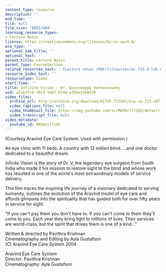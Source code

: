 ```yaml
---
content_type: resource
description: ''
end_time: ''
file: null
file_size: '80817469'
learning_resource_types:
- Lecture Notes
license: https://creativecommons.org/licenses/by-nc-sa/4.0/
ocw_type: ''
optional_tab_title: ''
optional_text: ''
parent_title: Lecture Notes
parent_type: CourseSection
related_resources_text: ' [Lecture notes (PDF)](/courses/ec-715-d-lab-disseminating-innovations-for-the-common-good-spring-2007/resources/mitec_715s07_notes08)'
resource_index_text: ''
resourcetype: Video
start_time: ''
title: Infinite Vision - Dr. Govindappa Venkataswamy
uid: afab3fc6-30cd-5eb7-b2dd-e3bba23b8420
video_files:
  archive_url: http://archive.org/download/MITSP.723S07/ocw-sp.723-s07-infinite-vision_300k.mp4
  video_captions_file: null
  video_thumbnail_file: https://img.youtube.com/vi/MA5Dzlf7JEE/default.jpg
  video_transcript_file: null
video_metadata:
  youtube_id: MA5Dzlf7JEE
---
```


(Courtesy Aravind Eye Care System. Used with permission.)

An eye clinic with 11 beds. A country with 12 million blind. ...and one doctor dedicated to a beautiful dream.

Infinite Vision is the story of Dr. V, the legendary eye surgeon from South India who made it his mission to restore sight to the blind and whose work has resulted in one of the world's most extraordinary models of service delivery.

This film traces the inspiring life journey of a visionary dedicated to serving humanity, outlines the evolution of the Aravind model of eye care and affords glimpses into the spirituality that has guided both for over fifty years in service for sight.

"If you can't pay them you don't have to. If you can't come to them they'll come to you. Each year they bring light to millions of lives. Their services are world-class, but the spirit that drives them is one of a kind..."

Written & directed by Pavithra Krishnan  
Cinematography and Editing by Ayla Gustafson  
(C) Aravind Eye Care System 2004

Aravind Eye Care System  
Director: Pavithra Krishnan  
Cinematography: Ayla Gustafson


